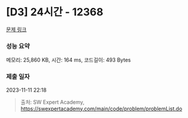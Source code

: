 # [D3] 24시간 - 12368 

[문제 링크](https://swexpertacademy.com/main/code/problem/problemDetail.do?contestProbId=AXsEBlLqedsDFARX) 

### 성능 요약

메모리: 25,860 KB, 시간: 164 ms, 코드길이: 493 Bytes

### 제출 일자

2023-11-11 22:18



> 출처: SW Expert Academy, https://swexpertacademy.com/main/code/problem/problemList.do